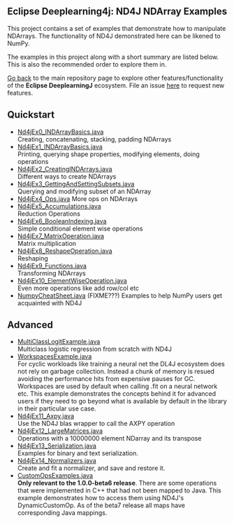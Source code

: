## Eclipse Deeplearning4j: ND4J NDArray Examples  

This project contains a set of examples that demonstrate how to manipulate NDArrays. The functionality of ND4J demonstrated here can be likened to NumPy. 

The examples in this project along with a short summary are listed below. This is also the recommended order to explore them in.  
                                                                                
[Go back](../README.md) to the main repository page to explore other features/functionality of the **Eclipse DeeplearningJ** ecosystem. File an issue [here](https://github.com/eclipse/deeplearning4j-examples/issues) to request new features.

## Quickstart
* [Nd4jEx0_INDArrayBasics.java](./src/main/java/org/nd4j/examples/quickstart/Nd4jEx0_INDArrayBasics.java)  
Creating, concatenating, stacking, padding NDArrays
* [Nd4jEx1_INDArrayBasics.java](./src/main/java/org/nd4j/examples/quickstart/Nd4jEx1_INDArrayBasics.java)  
Printing, querying shape properties, modifying elements, doing operations
* [Nd4jEx2_CreatingINDArrays.java](./src/main/java/org/nd4j/examples/quickstart/Nd4jEx2_CreatingINDArrays.java)  
Different ways to create NDArrays
* [Nd4jEx3_GettingAndSettingSubsets.java](./src/main/java/org/nd4j/examples/quickstart/Nd4jEx3_GettingAndSettingSubsets.java)  
Querying and modifying subset of an NDArray
* [Nd4jEx4_Ops.java](./src/main/java/org/nd4j/examples/quickstart/Nd4jEx4_Ops.java) 
More ops on NDArrays
* [Nd4jEx5_Accumulations.java](./src/main/java/org/nd4j/examples/quickstart/Nd4jEx5_Accumulations.java)  
Reduction Operations
* [Nd4jEx6_BooleanIndexing.java](./src/main/java/org/nd4j/examples/quickstart/Nd4jEx6_BooleanIndexing.java)  
Simple conditional element wise operations
* [Nd4jEx7_MatrixOperation.java](./src/main/java/org/nd4j/examples/quickstart/Nd4jEx7_MatrixOperation.java)  
Matrix multiplication
* [Nd4jEx8_ReshapeOperation.java](./src/main/java/org/nd4j/examples/quickstart/Nd4jEx8_ReshapeOperation.java)  
Reshaping
* [Nd4jEx9_Functions.java](./src/main/java/org/nd4j/examples/quickstart/Nd4jEx9_Functions.java)  
Transforming NDArrays 
* [Nd4jEx10_ElementWiseOperation.java](./src/main/java/org/nd4j/examples/quickstart/Nd4jEx10_ElementWiseOperation.java)  
Even more operations like add row/col etc
* [NumpyCheatSheet.java](NumpyCheatSheet.java) (FIXME???)
Examples to help NumPy users get acquainted with ND4J

## Advanced
* [MultiClassLogitExample.java](./src/main/java/org/nd4j/examples/advanced/lowlevelmodeling/MultiClassLogitExample.java)  
Multiclass logistic regression from scratch with ND4J
* [WorkspacesExample.java](./src/main/java/org/nd4j/examples/advanced/memoryoptimization/WorkspacesExample.java)  
For cyclic workloads like training a neural net the DL4J ecosystem does not rely on garbage collection. Instead a chunk of memory is resued avoiding the performance hits from expensive pauses for GC. Workspaces are used by default when calling .fit on a neural network etc. This example demonstrates the concepts behind it for advanced users if they need to go beyond what is available by default in the library in their particular use case.
* [Nd4jEx11_Axpy.java](./src/main/java/org/nd4j/examples/advanced/operations/Nd4jEx11_Axpy.java)  
Use the ND4J blas wrapper to call the AXPY operation
* [Nd4jEx12_LargeMatrices.java](./src/main/java/org/nd4j/examples/advanced/operations/Nd4jEx12_LargeMatrices.java)  
Operations with a 10000000 element NDarray and its transpose
* [Nd4jEx13_Serialization.java](./src/main/java/org/nd4j/examples/advanced/operations/Nd4jEx13_Serialization.java)  
Examples for binary and text serialization.
* [Nd4jEx14_Normalizers.java](./src/main/java/org/nd4j/examples/advanced/operations/Nd4jEx14_Normalizers.java)  
Create and fit a normalizer, and save and restore it.
* [CustomOpsExamples.java](./src/main/java/org/nd4j/examples/advanced/operations/CustomOpsExamples.java)  
**Only relevant to the 1.0.0-beta6 release**. There are some operations that were implemented in C++ that had not been mapped to Java. This example demonstrates how to access them using ND4J's DynamicCustomOp. As of the beta7 release all maps have corresponding Java mappings.


